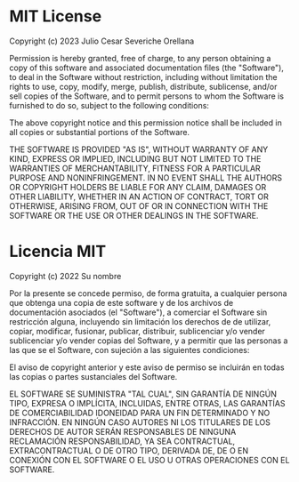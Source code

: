 # MIT License

Copyright (c) 2023 Julio Cesar Severiche Orellana

Permission is hereby granted, free of charge, to any person obtaining a copy
of this software and associated documentation files (the "Software"), to deal
in the Software without restriction, including without limitation the rights
to use, copy, modify, merge, publish, distribute, sublicense, and/or sell
copies of the Software, and to permit persons to whom the Software is
furnished to do so, subject to the following conditions:

The above copyright notice and this permission notice shall be included in all
copies or substantial portions of the Software.

THE SOFTWARE IS PROVIDED "AS IS", WITHOUT WARRANTY OF ANY KIND, EXPRESS OR
IMPLIED, INCLUDING BUT NOT LIMITED TO THE WARRANTIES OF MERCHANTABILITY,
FITNESS FOR A PARTICULAR PURPOSE AND NONINFRINGEMENT. IN NO EVENT SHALL THE
AUTHORS OR COPYRIGHT HOLDERS BE LIABLE FOR ANY CLAIM, DAMAGES OR OTHER
LIABILITY, WHETHER IN AN ACTION OF CONTRACT, TORT OR OTHERWISE, ARISING FROM,
OUT OF OR IN CONNECTION WITH THE SOFTWARE OR THE USE OR OTHER DEALINGS IN THE
SOFTWARE.

# Licencia MIT

Copyright (c) 2022 Su nombre

Por la presente se concede permiso, de forma gratuita, a cualquier persona que obtenga una copia
de este software y de los archivos de documentación asociados (el "Software"), a comerciar
el Software sin restricción alguna, incluyendo sin limitación los derechos de
de utilizar, copiar, modificar, fusionar, publicar, distribuir, sublicenciar y/o vender
sublicenciar y/o vender copias del Software, y a permitir que las personas a las que se
el Software, con sujeción a las siguientes condiciones:

El aviso de copyright anterior y este aviso de permiso se incluirán en todas las
copias o partes sustanciales del Software.

EL SOFTWARE SE SUMINISTRA "TAL CUAL", SIN GARANTÍA DE NINGÚN TIPO, EXPRESA O
IMPLÍCITA, INCLUIDAS, ENTRE OTRAS, LAS GARANTÍAS DE COMERCIABILIDAD
IDONEIDAD PARA UN FIN DETERMINADO Y NO INFRACCIÓN. EN NINGÚN CASO
AUTORES NI LOS TITULARES DE LOS DERECHOS DE AUTOR SERÁN RESPONSABLES DE NINGUNA RECLAMACIÓN
RESPONSABILIDAD, YA SEA CONTRACTUAL, EXTRACONTRACTUAL O DE OTRO TIPO, DERIVADA DE,
DE O EN CONEXIÓN CON EL SOFTWARE O EL USO U OTRAS OPERACIONES CON EL
SOFTWARE.